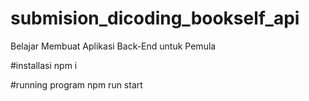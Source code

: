 # submision_dicoding_bookself_api
Belajar Membuat Aplikasi Back-End untuk Pemula

#installasi 
npm i 

#running program
npm run start 
